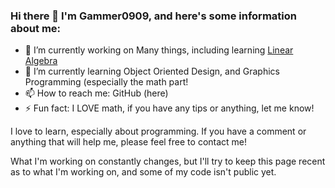 ### Hi there 👋 I'm Gammer0909, and here's some information about me:

- 🔭 I’m currently working on Many things, including learning [Linear Algebra](https://en.wikipedia.org/wiki/Linear_algebra)
- 🌱 I’m currently learning Object Oriented Design, and Graphics Programming (especially the math part!
- 📫 How to reach me: GitHub (here)
- ⚡ Fun fact: I LOVE math, if you have any tips or anything, let me know!

I love to learn, especially about programming. If you have a comment or anything that will help me, please feel free to contact me!

What I'm working on constantly changes, but I'll try to keep this page recent as to what I'm working on, and some of my code isn't public yet.
